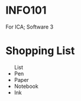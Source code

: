 # INFO101
For ICA; Software 3
<h1>Shopping List</h1>
<ul>List
  <li>Pen</li>
  <li>Paper</li>
  <li>Notebook</li>
  <li>Ink</li>
  </ul>
  

